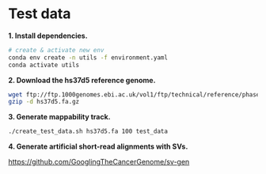 # Test data

**1. Install dependencies.**

```bash
# create & activate new env
conda env create -n utils -f environment.yaml
conda activate utils
```
**2. Download the hs37d5 reference genome.**

```bash
wget ftp://ftp.1000genomes.ebi.ac.uk/vol1/ftp/technical/reference/phase2_reference_assembly_sequence/hs37d5.fa.gz
gzip -d hs37d5.fa.gz
```

**3. Generate mappability track.**

```bash
./create_test_data.sh hs37d5.fa 100 test_data
```

**4. Generate artificial short-read alignments with SVs.**

https://github.com/GooglingTheCancerGenome/sv-gen
